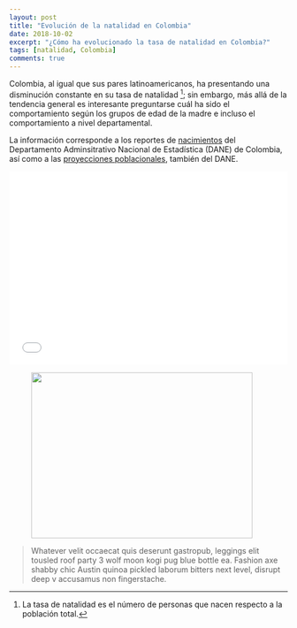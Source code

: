 ```yaml
---
layout: post
title: "Evolución de la natalidad en Colombia"
date: 2018-10-02
excerpt: "¿Cómo ha evolucionado la tasa de natalidad en Colombia?"
tags: [natalidad, Colombia]
comments: true
---
```


Colombia, al igual que sus pares latinoamericanos, ha presentando una disminución constante en su tasa de natalidad [^1]; sin embargo, más allá de la tendencia general es interesante preguntarse cuál ha sido el comportamiento según los grupos de edad de la madre e incluso el comportamiento a nivel departamental.

[^1]: La tasa de natalidad es el número de personas que nacen respecto a la población total.

La información corresponde a los reportes de [nacimientos](https://www.dane.gov.co/index.php/estadisticas-por-tema/salud/nacimientos-y-defunciones/nacimientos) del Departamento Adminsitrativo Nacional de Estadística (DANE) de Colombia, así como a las [proyecciones poblacionales](https://www.dane.gov.co/index.php/estadisticas-por-tema/demografia-y-poblacion/proyecciones-de-poblacion), también del DANE.

<center><iframe width="100%" height="350" frameborder="0" scrolling="no" src="//plot.ly/~MFAN_SX/1.embed"></iframe></center>

<figure>
	<a href="https://raw.githubusercontent.com/Felipe1990/personalblog/master/assets/img/post_2/pleb_firstround_1.jpg"><img src="https://raw.githubusercontent.com/Felipe1990/personalblog/master/assets/img/post_natalidad/nacimientos_depto.gif" width="400" height="300" align="middle"></a>
</figure>

> Whatever velit occaecat quis deserunt gastropub, leggings elit tousled roof party 3 wolf moon kogi pug blue bottle ea. Fashion axe shabby chic Austin quinoa pickled laborum bitters next level, disrupt deep v accusamus non fingerstache.
